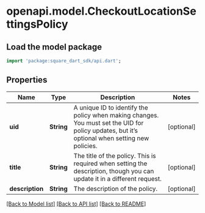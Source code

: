 # openapi.model.CheckoutLocationSettingsPolicy

## Load the model package
```dart
import 'package:square_dart_sdk/api.dart';
```

## Properties
Name | Type | Description | Notes
------------ | ------------- | ------------- | -------------
**uid** | **String** | A unique ID to identify the policy when making changes. You must set the UID for policy updates, but it’s optional when setting new policies. | [optional] 
**title** | **String** | The title of the policy. This is required when setting the description, though you can update it in a different request. | [optional] 
**description** | **String** | The description of the policy. | [optional] 

[[Back to Model list]](../README.md#documentation-for-models) [[Back to API list]](../README.md#documentation-for-api-endpoints) [[Back to README]](../README.md)



